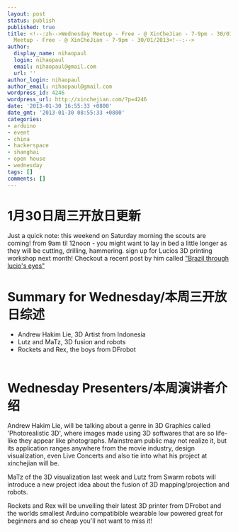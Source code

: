 ```yaml
---
layout: post
status: publish
published: true
title: <!--:zh-->Wednesday Meetup - Free - @ XinCheJian - 7-9pm - 30/01/2013<!--:--><!--:en-->Wednesday
  Meetup - Free - @ XinCheJian - 7-9pm - 30/01/2013<!--:-->
author:
  display_name: nihaopaul
  login: nihaopaul
  email: nihaopaul@gmail.com
  url: ''
author_login: nihaopaul
author_email: nihaopaul@gmail.com
wordpress_id: 4246
wordpress_url: http://xinchejian.com/?p=4246
date: '2013-01-30 16:55:33 +0800'
date_gmt: '2013-01-30 08:55:33 +0800'
categories:
- arduino
- event
- china
- hackerspace
- shanghai
- open house
- wednesday
tags: []
comments: []
---
```

<h1>1月30日周三开放日更新</h1></p>
<div>Just a quick note: this weekend on Saturday morning the scouts are coming! from 9am til 12noon - you might want to lay in bed a little longer as they will be cutting, drilling, hammering. sign up for Lucios 3D printing workshop next month! Checkout a recent post by him called <a href="http://xinchejian.us5.list-manage.com/track/click?u=98ab15cb868dfa090df3d6f81&amp;id=e664dac03e&amp;e=a21af6164b" target="_blank">"Brazil through lucio's eyes" </a></div></p>
<div></div></p>
<div>
<h1>Summary for Wednesday/本周三开放日综述</h1></p>
<ul>
<li>Andrew Hakim Lie, 3D Artist from Indonesia</li>
<li>Lutz and MaTz, 3D fusion and robots</li>
<li>Rockets and Rex, the boys from DFrobot</li><br />
</ul></p>
<h1>Wednesday Presenters/本周演讲者介绍</h1></p>
<div>Andrew Hakim Lie, will be talking about a genre in 3D Graphics called 'Photorealistic 3D', where images made using 3D softwares that are so life-like they appear like photographs. Mainstream public may not realize it, but its application ranges anywhere from the movie industry, design visualization, even Live Concerts and also tie into what his project at xinchejian will be.</p>
<p>MaTz of the 3D visualization last week and Lutz from Swarm robots will introduce a new project idea about the fusion of 3D mapping/projection and robots.</p>
<p>Rockets and Rex will be unveiling their latest 3D printer from DFrobot and the worlds smallest Arduino compatibible wearable low powered great for beginners and so cheap you'll not want to miss it!<br />
</div><br />
</div></p>
